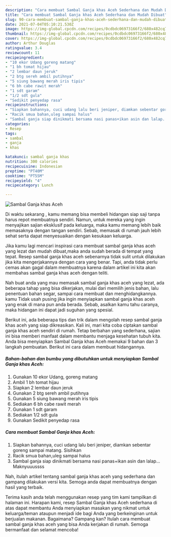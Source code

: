 ```yaml
---
description: "Cara membuat Sambal Ganja khas Aceh Sederhana dan Mudah Dibuat"
title: "Cara membuat Sambal Ganja khas Aceh Sederhana dan Mudah Dibuat"
slug: 90-cara-membuat-sambal-ganja-khas-aceh-sederhana-dan-mudah-dibuat
date: 2021-07-04T05:10:21.530Z
image: https://img-global.cpcdn.com/recipes/0cdbdc06973166f2/680x482cq70/sambal-ganja-khas-aceh-foto-resep-utama.jpg
thumbnail: https://img-global.cpcdn.com/recipes/0cdbdc06973166f2/680x482cq70/sambal-ganja-khas-aceh-foto-resep-utama.jpg
cover: https://img-global.cpcdn.com/recipes/0cdbdc06973166f2/680x482cq70/sambal-ganja-khas-aceh-foto-resep-utama.jpg
author: Arthur Douglas
ratingvalue: 3.4
reviewcount: 11
recipeingredient:
- "10 ekor Udang goreng matang"
- "1 bh tomat hijau"
- "2 lembar daun jeruk"
- "2 btg sereh ambil putihnya"
- "5 siung bawang merah iris tipis"
- "6 bh cabe rawit merah"
- "1 sdt garam"
- "1/2 sdt gula"
- "Sedikit penyedap rasa"
recipeinstructions:
- "Siapkan bahannya, cuci udang lalu beri jeniper, diamkan sebentar goreng sampai matang. Sisihkan"
- "Racik smua bahan,uleg sampai halus"
- "Sambal ganja siap dinikmati bersama nasi panas+ikan asin dan lalap... Maknyuuussss"
categories:
- Resep
tags:
- sambal
- ganja
- khas

katakunci: sambal ganja khas 
nutrition: 300 calories
recipecuisine: Indonesian
preptime: "PT40M"
cooktime: "PT55M"
recipeyield: "4"
recipecategory: Lunch

---
```



![Sambal Ganja khas Aceh](https://img-global.cpcdn.com/recipes/0cdbdc06973166f2/680x482cq70/sambal-ganja-khas-aceh-foto-resep-utama.jpg)

Di waktu  sekarang , kamu memang bisa membeli hidangan siap saji tanpa harus repot membuatnya sendiri. Namun, untuk mereka yang ingin menyajikan sajian eksklusif pada keluarga, maka kamu memang lebih baik memasaknya dengan tangan sendiri. Sebab, memasak di rumah jauh lebih sehat serta dapat menyesuaikan dengan kesukaan keluarga.

Jika kamu lagi mencari inspirasi cara membuat sambal ganja khas aceh yang lezat dan mudah dibuat,maka anda sudah berada di tempat yang tepat. Resep sambal ganja khas aceh  sebenarnya tidak sulit untuk dilakukan jika kita mengerjakannya dengan cara yang benar. Tapi, anda tidak perlu cemas akan gagal dalam membuatnya 
karena dalam artikel ini kita akan membahas sambal ganja khas aceh dengan teliti.  



Nah buat anda yang mau memasak sambal ganja khas aceh yang lezat, ada beberapa tahap yang bisa dikerjakan, mulai dari memilih jenis bahan, lalu penentuan bahan segar, sampai cara membuat dan menghidangkannya. kamu Tidak usah pusing jika ingin menyiapkan sambal ganja khas aceh yang enak di mana pun anda berada. Sebab, asalkan kamu  tahu caranya, maka hidangan ini dapat jadi suguhan yang spesial.

Berikut ini, ada beberapa tips dan trik dalam mengolah resep sambal ganja khas aceh yang siap dikreasikan. Kali ini, mari kita coba ciptakan sambal ganja khas aceh sendiri di rumah. Tetap berbahan yang sederhana, sajian ini bisa memberi manfaat dalam membantu menjaga kesehatan tubuh kita. Anda bisa menyiapkan Sambal Ganja khas Aceh memakai 9 bahan dan 3 langkah pembuatan. Berikut ini cara dalam membuat hidangannya.

<!--inarticleads1-->

##### Bahan-bahan dan bumbu yang dibutuhkan untuk menyiapkan Sambal Ganja khas Aceh:

1. Gunakan 10 ekor Udang, goreng matang
1. Ambil 1 bh tomat hijau
1. Siapkan 2 lembar daun jeruk
1. Gunakan 2 btg sereh ambil putihnya
1. Gunakan 5 siung bawang merah iris tipis
1. Sediakan 6 bh cabe rawit merah
1. Gunakan 1 sdt garam
1. Sediakan 1/2 sdt gula
1. Gunakan Sedikit penyedap rasa




<!--inarticleads2-->

##### Cara membuat Sambal Ganja khas Aceh:

1. Siapkan bahannya, cuci udang lalu beri jeniper, diamkan sebentar goreng sampai matang. Sisihkan
1. Racik smua bahan,uleg sampai halus
1. Sambal ganja siap dinikmati bersama nasi panas+ikan asin dan lalap... Maknyuuussss




Nah, itulah artikel tentang  sambal ganja khas aceh  yang sederhana dan gampang dilakukan versi kita. Semoga anda dapat membuatnya dengan hasil yang terbaik. 

Terima kasih anda telah menggunakan resep yang tim kami tampilkan di halaman ini. Harapan kami, resep  Sambal Ganja khas Aceh sederhana di atas dapat membantu Anda menyiapkan masakan yang nikmat untuk keluarga/teman ataupun menjadi ide bagi Anda yang berkeinginan untuk berjualan makanan. Bagaimana? Gampang kan? Itulah cara membuat sambal ganja khas aceh yang bisa Anda kerjakan di rumah. Semoga bermanfaat dan selamat mencoba!

